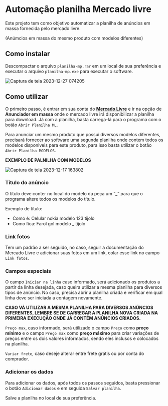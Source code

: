 # Automação planilha Mercado livre
  Este projeto tem como objetivo automatizar a planilha de anúncios em massa fornecida pelo mercado livre.

  (Anúmcios em massa do mesmo produto com modelos diferentes)

## Como instalar
  Descompactar o arquivo `planilha-mp.rar` em um local de sua preferência e executar o arquivo `planilha-mp.exe` para executar o software.
  
  ![Captura de tela 2023-12-27 074205](https://github.com/danielVaini/ml-xlsx-automate/assets/57446226/63bb131c-06f0-4305-9eb6-9a8c14ba4e06)

## Como utilizar
  O primeiro passo, é entrar em sua conta do [**Mercado Livre**](https://www.mercadolivre.com.br/) e ir na opção de **Anunciador em massa** onde o mercado livre irá disponibilizar a planilha para download. Já com a planilha, basta carrega-lá para o programa com o botão `Abrir Planilha ML`.

  Para anunciar um mesmo produto que possui diversos modelos diferentes, precisará fornecer ao software uma segunda planilha onde contem todos os modelos dísponiveis para este produto, para isso basta utilizar o botão `Abrir Planilha MODELOS`.

  **EXEMPLO DE PALNILHA COM MODELOS**
  
  ![Captura de tela 2023-12-17 163802](https://github.com/danielVaini/ml-xlsx-automate/assets/57446226/5632747f-8301-4b3d-b9d3-c401afeff567)

### Título do anúncio
  O título deve conter no local do modelo da peça um “_”  para que o programa altere todos os modelos do título.

  Exemplo de título: 
  - Como é: Celular nokia modelo 123 tijolo
  - Como fica: Farol gol modelo _ tijolo

### Link fotos
  Tem um padrão a ser seguido, no caso, seguir a documentação do Mercado Livre e adicionar suas fotos em um link, colar esse link no campo `Link fotos`.

### Campos especiais
  O campo `Iniciar na linha` caso informado, será adicionado os produtos a partir da linha desejada, caso queira utilizar a mesma planilha para diversos tipos de anúncio. No caso, precisa abrir a planilha criada e verificar em qual linha deve ser iniciada a contagem novamente. 
  
  **CASO VÁ UTILIZAR A MESMA PLANILHA PARA DIVERSOS ANÚNCIOS DIFERENTES, LEMBRE SE DE CARREGAR A PLANILHA NOVA CRIADA NA PRIMEIRA EXECUÇÃO ONDE JÁ CONTÉM ANÚNCIOS CRIADOS.**
  
  
  `Preço max`, caso informado, será utilizado o campo `Preço` como **preço mínimo** e o campo `Preço max` como **preço máximo** para criar variações de preços entre os dois valores informados, sendo eles inclusos e colocados na planilha.
  
  `Variar frete`, caso deseje alterar entre frete grátis ou por conta do comprador.

### Adicionar os dados

  Para adicionar os dados, após todos os passos seguidos, basta pressionar  o botão `Adicionar dados` e em seguida `Salvar planilha`.

Salve a planilha no local de sua preferência.
